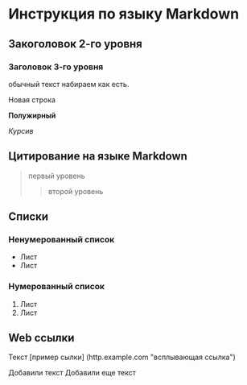 # Инструкция по языку Markdown

## Закоголовок 2-го уровня
### Заголовок 3-го уровня

обычный текст набираем как есть.

Новая строка

**Полужирный**

*Курсив*

## Цитирование на языке Markdown
> первый уровень
>> второй уровень

## Списки
### Ненумерованный список
* Лист
* Лист

### Нумерованный список
1. Лист
2. Лист

## Web ссылки
Текст [пример сылки] (http.example.com "всплывающая ссылка") 

Добавили текст
Добавили еще текст